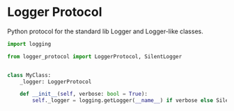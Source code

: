 # Logger Protocol
Python protocol for the standard lib Logger and Logger-like classes.

```python
import logging

from logger_protocol import LoggerProtocol, SilentLogger


class MyClass:
    _logger: LoggerProtocol

    def __init__(self, verbose: bool = True):
        self._logger = logging.getLogger(__name__) if verbose else SilentLogger
```